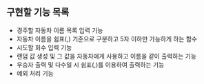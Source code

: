 ## 구현할 기능 목록
- 경주할 자동차 이름 목록 입력 기능
- 자동차 이름을 쉼표(,) 기준으로 구분하고 5자 이하만 가능하게 하는 함수
- 시도할 회수 입력 기능
- 랜덤 값 생성 및 그 값을 자동차에게 사용하고 이름을 같이 출력하는 기능
- 우승자 출력 및 다수일 시 쉼표(,)를 이용하여 출력하는 기능
- 예외 처리 기능